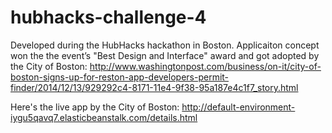 hubhacks-challenge-4
====================

Developed during the HubHacks hackathon in Boston. Applicaiton concept won the the event’s "Best Design and Interface" award and got adopted by the City of Boston:
http://www.washingtonpost.com/business/on-it/city-of-boston-signs-up-for-reston-app-developers-permit-finder/2014/12/13/929292c4-8171-11e4-9f38-95a187e4c1f7_story.html

Here's the live app by the City of Boston: http://default-environment-iygu5qavq7.elasticbeanstalk.com/details.html
